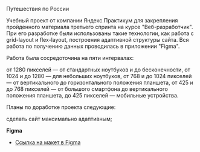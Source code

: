 Путешествия по России

Учебный проект от компании Яндекс.Практикум для закрепления пройденного материала третьего спринта на курсе "Веб-разработчик". При его разработке были использованы такие технологии, как работа с grid-layout и flex-layout, построения адаптивной структуры сайта. Вся работа по получению данных проводилась в приложении "Figma".

Работа была сосредоточина на пяти интервалах:

от 1280 пикселей — от стандартных ноутбуков и до бесконечности,
от 1024 и до 1280 — для небольших ноутбуков,
от 768 и до 1024 пикселей — от вертикального до горизонтального положения планшета,
от 425 и до 768 пикселей — от большого смартфона до вертикального положения планшета,
до 425 пикселей — мобильные устройства.

Планы по доработке проекта следующие:

сделать сайт максимально адаптивным;

**Figma**

* [Ссылка на макет в Figma](https://www.figma.com/file/5S2WSbEFL6awjVWJ0NWL8Q/Sprint-3_-Russia-_-desktop-mobile?node-id=28503%3A0)


